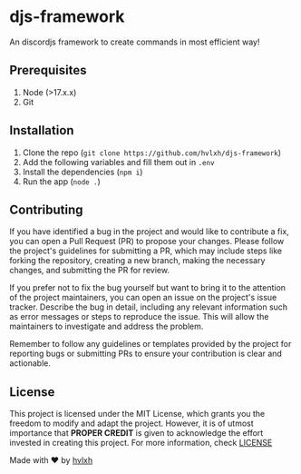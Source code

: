 # djs-framework

An discordjs framework to create commands in most efficient way!

## Prerequisites

1. Node (>17.x.x)
2. Git

## Installation

1. Clone the repo (`git clone https://github.com/hvlxh/djs-framework`)
2. Add the following variables and fill them out in `.env`
3. Install the dependencies (`npm i`)
4. Run the app (`node .`)

## Contributing

If you have identified a bug in the project and would like to contribute a fix, you can open a Pull Request (PR) to propose your changes. Please follow the project's guidelines for submitting a PR, which may include steps like forking the repository, creating a new branch, making the necessary changes, and submitting the PR for review.

If you prefer not to fix the bug yourself but want to bring it to the attention of the project maintainers, you can open an issue on the project's issue tracker. Describe the bug in detail, including any relevant information such as error messages or steps to reproduce the issue. This will allow the maintainers to investigate and address the problem.

Remember to follow any guidelines or templates provided by the project for reporting bugs or submitting PRs to ensure your contribution is clear and actionable.

## License

This project is licensed under the MIT License, which grants you the freedom to modify and adapt the project. However, it is of utmost importance that **PROPER CREDIT** is given to acknowledge the effort invested in creating this project. For more information, check [LICENSE](https://opensource.org/license/mit/)

Made with ❤ by [hvlxh](https://github.com/hvlxh)
